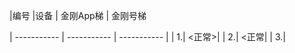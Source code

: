|编号 |设备 | 金刚App梯 | 金刚号梯

| ----------- | ----------- | ----------- | 
| 1.| <正常>| 
| 2.| <正常| 
| 3.| 
